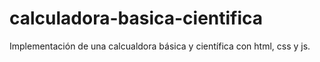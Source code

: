 # calculadora-basica-cientifica
Implementación de una calcualdora básica y científica con html, css y js.

